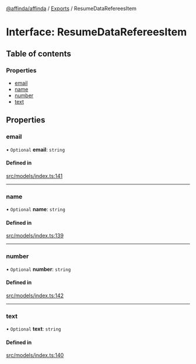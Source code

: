 [@affinda/affinda](../README.md) / [Exports](../modules.md) / ResumeDataRefereesItem

# Interface: ResumeDataRefereesItem

## Table of contents

### Properties

- [email](ResumeDataRefereesItem.md#email)
- [name](ResumeDataRefereesItem.md#name)
- [number](ResumeDataRefereesItem.md#number)
- [text](ResumeDataRefereesItem.md#text)

## Properties

### email

• `Optional` **email**: `string`

#### Defined in

[src/models/index.ts:141](https://github.com/affinda/affinda-typescript/blob/716efb7/src/models/index.ts#L141)

___

### name

• `Optional` **name**: `string`

#### Defined in

[src/models/index.ts:139](https://github.com/affinda/affinda-typescript/blob/716efb7/src/models/index.ts#L139)

___

### number

• `Optional` **number**: `string`

#### Defined in

[src/models/index.ts:142](https://github.com/affinda/affinda-typescript/blob/716efb7/src/models/index.ts#L142)

___

### text

• `Optional` **text**: `string`

#### Defined in

[src/models/index.ts:140](https://github.com/affinda/affinda-typescript/blob/716efb7/src/models/index.ts#L140)
